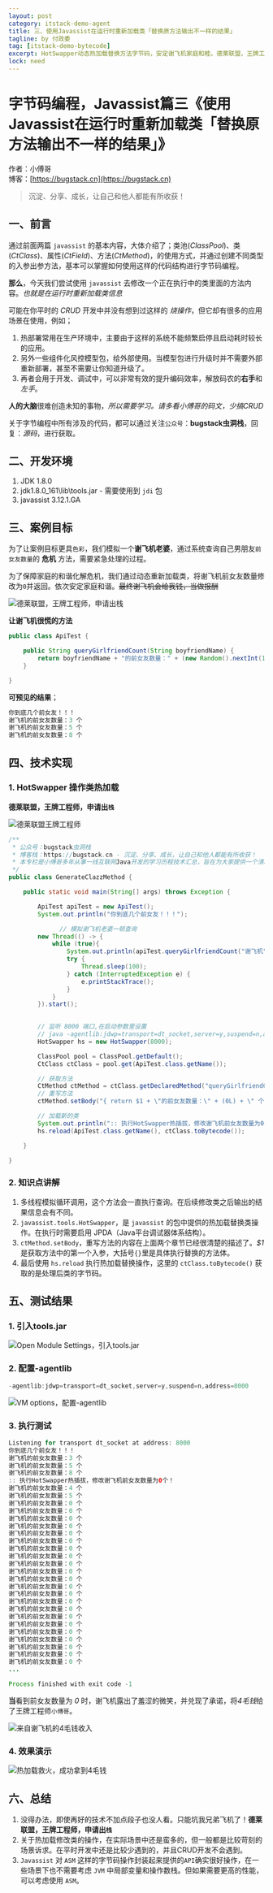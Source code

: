 ```yaml
---
layout: post
category: itstack-demo-agent
title: 三、使用Javassist在运行时重新加载类「替换原方法输出不一样的结果」
tagline: by 付政委
tag: [itstack-demo-bytecode]
excerpt: HotSwapper动态热加载替换方法字节码，安定谢飞机家庭和睦。德莱联盟，王牌工程师，申请出栈！
lock: need
---
```


# 字节码编程，Javassist篇三《使用Javassist在运行时重新加载类「替换原方法输出不一样的结果」》

作者：小傅哥
<br/>博客：[https://bugstack.cn](https://bugstack.cn)

>沉淀、分享、成长，让自己和他人都能有所收获！


## 一、前言

通过前面两篇 `javassist` 的基本内容，大体介绍了；类池(*ClassPool*)、类(*CtClass*)、属性(*CtField*)、方法(*CtMethod*)，的使用方式，并通过创建不同类型的入参出参方法，基本可以掌握如何使用这样的代码结构进行字节码编程。

**那么**，今天我们尝试使用 `javassist` 去修改一个正在执行中的类里面的方法内容。*也就是在运行时重新加载类信息*

可能在你平时的 *CRUD* 开发中并没有想到过这样的 *烧操作*，但它却有很多的应用场景在使用，例如；
1. 热部署常用在生产环境中，主要由于这样的系统不能频繁启停且启动耗时较长的应用。
2. 另外一些组件化风控模型包，给外部使用。当模型包进行升级时并不需要外部重新部署，甚至不需要让你知道升级了。
3. 再者会用于开发、调试中，可以非常有效的提升编码效率，解放码农的**右手**和*左手*。

**人的大脑**很难创造未知的事物，*所以需要学习。请多看小傅哥的码文，少搞CRUD*

关于字节编程中所有涉及的代码，都可以通过关注`公众号`：**bugstack虫洞栈**，回复：*源码*，进行获取。

## 二、开发环境

1. JDK 1.8.0
2. jdk1.8.0_161\lib\tools.jar - 需要使用到 `jdi` 包
3. javassist 3.12.1.GA

## 三、案例目标

为了让案例目标更具`色彩`，我们模拟一个**谢飞机老婆**，通过系统查询自己男朋友`前女友数量`的 **危机** 方法，需要紧急处理的过程。

为了保障家庭的和谐化解危机，我们通过动态重新加载类，将谢飞机前女友数量修改为`0`并返回。依次安定家庭和谐。~~最终谢飞机会给我钱，当做报酬~~

![德莱联盟，王牌工程师，申请出栈](https://bugstack.cn/assets/images/2020/itstack-demo-bytecode-1-03-1.png)

**让谢飞机很慌的方法**

```java
public class ApiTest {

    public String queryGirlfriendCount(String boyfriendName) {
        return boyfriendName + "的前女友数量：" + (new Random().nextInt(10) + 1) + " 个";
    }

}
```

**可预见的结果**；

```java
你到底几个前女友！！！
谢飞机的前女友数量：3 个
谢飞机的前女友数量：5 个
谢飞机的前女友数量：8 个
```

## 四、技术实现

### 1. HotSwapper 操作类热加载

**德莱联盟，王牌工程师，申请出`栈`**

![德莱联盟王牌工程师](https://bugstack.cn/assets/images/2020/itstack-demo-bytecode-1-03-2.jpg)

```java
/**
 * 公众号：bugstack虫洞栈
 * 博客栈：https://bugstack.cn - 沉淀、分享、成长，让自己和他人都能有所收获！
 * 本专栏是小傅哥多年从事一线互联网Java开发的学习历程技术汇总，旨在为大家提供一个清晰详细的学习教程，侧重点更倾向编写Java核心内容。如果能为您提供帮助，请给予支持(关注、点赞、分享)！
 */
public class GenerateClazzMethod {

    public static void main(String[] args) throws Exception {

        ApiTest apiTest = new ApiTest();
        System.out.println("你到底几个前女友！！！");

		      // 模拟谢飞机老婆一顿查询
        new Thread(() -> {
            while (true){
                System.out.println(apiTest.queryGirlfriendCount("谢飞机"));
                try {
                    Thread.sleep(100);
                } catch (InterruptedException e) {
                    e.printStackTrace();
                }
            }
        }).start();

        
        // 监听 8000 端口,在启动参数里设置
        // java -agentlib:jdwp=transport=dt_socket,server=y,suspend=n,address=8000
        HotSwapper hs = new HotSwapper(8000);

        ClassPool pool = ClassPool.getDefault();
        CtClass ctClass = pool.get(ApiTest.class.getName());

        // 获取方法
        CtMethod ctMethod = ctClass.getDeclaredMethod("queryGirlfriendCount");
        // 重写方法
        ctMethod.setBody("{ return $1 + \"的前女友数量：\" + (0L) + \" 个\"; }");

        // 加载新的类
        System.out.println(":: 执行HotSwapper热插拔，修改谢飞机前女友数量为0个！");
        hs.reload(ApiTest.class.getName(), ctClass.toBytecode());

    }

}
```

### 2. 知识点讲解

1. 多线程模拟循环调用，这个方法会一直执行查询。在后续修改类之后输出的结果信息会有不同。
2. `javassist.tools.HotSwapper`，是 `javassist` 的包中提供的热加载替换类操作。在执行时需要启用 JPDA（Java平台调试器体系结构）。
3. `ctMethod.setBody`，重写方法的内容在上面两个章节已经很清楚的描述了。*$1* 是获取方法中的第一个入参，大括号`{}`里是具体执行替换的方法体。
4. 最后使用 `hs.reload` 执行热加载替换操作，这里的 `ctClass.toBytecode()` 获取的是处理后类的字节码。


## 五、测试结果

### 1. 引入tools.jar

![Open Module Settings，引入tools.jar](https://bugstack.cn/assets/images/2020/itstack-demo-bytecode-1-03-3.png)

### 2. 配置-agentlib

```java
-agentlib:jdwp=transport=dt_socket,server=y,suspend=n,address=8000
```

![VM options，配置-agentlib](https://bugstack.cn/assets/images/2020/itstack-demo-bytecode-1-03-4.png)

### 3. 执行测试

```java
Listening for transport dt_socket at address: 8000
你到底几个前女友！！！
谢飞机的前女友数量：3 个
谢飞机的前女友数量：5 个
谢飞机的前女友数量：8 个
:: 执行HotSwapper热插拔，修改谢飞机前女友数量为0个！
谢飞机的前女友数量：4 个
谢飞机的前女友数量：5 个
谢飞机的前女友数量：0 个
谢飞机的前女友数量：0 个
谢飞机的前女友数量：0 个
谢飞机的前女友数量：0 个
谢飞机的前女友数量：0 个
谢飞机的前女友数量：0 个
谢飞机的前女友数量：0 个
谢飞机的前女友数量：0 个
谢飞机的前女友数量：0 个
谢飞机的前女友数量：0 个
谢飞机的前女友数量：0 个
谢飞机的前女友数量：0 个
谢飞机的前女友数量：0 个
谢飞机的前女友数量：0 个
谢飞机的前女友数量：0 个
谢飞机的前女友数量：0 个
谢飞机的前女友数量：0 个
谢飞机的前女友数量：0 个
谢飞机的前女友数量：0 个
谢飞机的前女友数量：0 个
谢飞机的前女友数量：0 个
谢飞机的前女友数量：0 个
...

Process finished with exit code -1
```

**当**看到前女友数量为 *0* 时，谢飞机露出了羞涩的微笑，并兑现了承诺，将*4毛钱*给了王牌工程师`小傅哥`。

![来自谢飞机的`4毛钱`收入](https://bugstack.cn/assets/images/2020/itstack-demo-bytecode-1-03-5.png)

### 4. 效果演示

![热加载救火，成功拿到4毛钱](https://bugstack.cn/assets/images/2020/itstack-demo-bytecode-1-03-6.gif)

## 六、总结

1. 没得办法，即使再好的技术不加点段子也没人看。只能坑我兄弟飞机了！**德莱联盟，王牌工程师，申请出`栈`**
2. 关于热加载修改类的操作，在实际场景中还是蛮多的，但一般都是比较苛刻的场景诉求。在平时开发中还是比较少遇到的，并且CRUD开发不会遇到。
3. `Javassist` 对 `ASM` 这样的字节码操作封装起来提供的`API`确实很好操作，在一些场景下也不需要考虑 `JVM` 中局部变量和操作数栈。但如果需要更高的性能，可以考虑使用 `ASM`。

